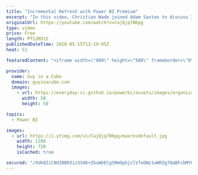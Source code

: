 ```yaml
---
title: "Incremental Refresh with Power BI Premium"
excerpt: "In this video, Christian Wade joined Adam Saxton to discuss Incremental Refresh with Power BI Premium. You can use Incremental Refresh with Power BI Premium to take your dataset beyond 1GB and avoid failures such as timeouts.  Incremental Refresh with Power BI Premium documentation - https://docs.microsoft.com/power-bi/service-premium-incremental-refresh"
originalUrl: https://youtube.com/watch?v=CajQjq70Kpg
type: video
price: Free
length: PT12M31S
publishedDateTime: 2018-05-15T13:19:05Z
heat: 51

featuredContent: "<iframe width=\"800\" height=\"500\" frameborder=\"0\" src=\"https://www.youtube.com/embed/CajQjq70Kpg\" allow=\"accelerometer; autoplay; encrypted-media; gyroscope; picture-in-picture\" allowfullscreen></iframe>"

provider:
  name: Guy in a Cube
  domain: guyinacube.com
  images:
    - url: https://everyday-cc.github.io/powerbi/assets/images/organizations/guyinacube.com-50x50.jpg
      width: 50
      height: 50

topics:
  - Power BI

images:
  - url: https://i.ytimg.com/vi/CajQjq70Kpg/maxresdefault.jpg
    width: 1280
    height: 720
    isCached: true

secured: "/XUkQIiC0UIBBD3iz3SO6+ZGuWbECgSMmOpbjzlVfeOWz1uWRZg7QaBFcbMYQwnNFlDnrQwgdfTvf+jvukQ5voFDp9vto59+k31M9+e6HpF7USzERfZpCZ3yVjMyONKVk8Q11bmLRzF8qreT7FSoVWcgbX42TcHwSXiYuhquvFLZlYTOE4B4hIhrHK/FoyZxKDWeMx3TwKONiNkXNQt7rKlSAVxOw7PzjTCV4m+FDsZdTTxD7KDDJRCVRId3fur166jxEgnrIJWXtcxGC3Q709xzeDa6xFSkxl3wCUuZI+nB0ERywBG5xZKSicNCSSXdxKcn/jQ4qdjo3DMBI7vAl4ED/ecKcPCZhdcNz5DQ+9ltrgoWT12PQCYUdHVg/BZZ8bEmsb/q+yzs0t7hO4+9dT2+OnZkXmbpfevjDCqRdr6o1YUa6l8lf9fFsuv8/UKD;nmKfxoRLuO+ZvKe3D1jnAQ=="
---
```


